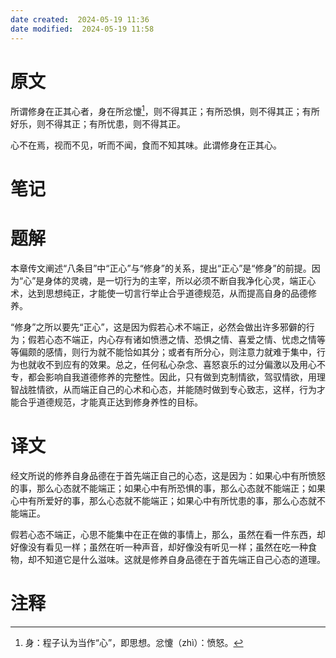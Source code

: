 ```yaml
---
date created:  2024-05-19 11:36
date modified:  2024-05-19 11:58
---
```

# 原文
所谓修身在正其心者，身在所忿懥[^1]，则不得其正；有所恐惧，则不得其正；有所好乐，则不得其正；有所忧患，则不得其正。

心不在焉，视而不见，听而不闻，食而不知其味。此谓修身在正其心。
# 笔记

# 题解
本章传文阐述“八条目”中“正心”与“修身”的关系，提出“正心”是“修身”的前提。因为“心”是身体的灵魂，是一切行为的主宰，所以必须不断自我净化心灵，端正心术，达到思想纯正，才能使一切言行举止合乎道德规范，从而提高自身的品德修养。

“修身”之所以要先“正心”，这是因为假若心术不端正，必然会做出许多邪僻的行为；假若心态不端正，内心存有诸如愤懑之情、恐惧之情、喜爱之情、忧虑之情等等偏颇的感情，则行为就不能恰如其分；或者有所分心，则注意力就难于集中，行为也就收不到应有的效果。总之，任何私心杂念、喜怒哀乐的过分偏激以及用心不专，都会影响自我道德修养的完整性。因此，只有做到克制情欲，驾驭情欲，用理智战胜情欲，从而端正自己的心术和心态，并能随时做到专心致志，这样，行为才能合乎道德规范，才能真正达到修身养性的目标。
# 译文
经文所说的修养自身品德在于首先端正自己的心态，这是因为：如果心中有所愤怒的事，那么心态就不能端正；如果心中有所恐惧的事，那么心态就不能端正；如果心中有所爱好的事，那么心态就不能端正；如果心中有所忧患的事，那么心态就不能端正。

假若心态不端正，心思不能集中在正在做的事情上，那么，虽然在看一件东西，却好像没有看见一样；虽然在听一种声音，却好像没有听见一样；虽然在吃一种食物，却不知道它是什么滋味。这就是修养自身品德在于首先端正自己心态的道理。
# 注释

[^1]: 身：程子认为当作“心”，即思想。忿懥（zhì）：愤怒。